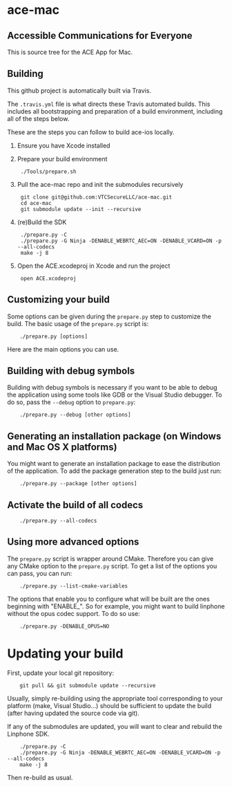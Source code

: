 # ace-mac

## Accessible Communications for Everyone

This is source tree for the ACE App for Mac. 

## Building

This github project is automatically built via Travis.

The `.travis.yml` file is what directs these Travis automated builds. This includes all bootstrapping and preparation of a build environment, including all of the steps below.

These are the steps you can follow to build ace-ios locally.

1. Ensure you have Xcode installed
2. Prepare your build environment

        ./Tools/prepare.sh

3. Pull the ace-mac repo and init the submodules recursively

        git clone git@github.com:VTCSecureLLC/ace-mac.git
        cd ace-mac
        git submodule update --init --recursive

4. (re)Build the SDK

        ./prepare.py -C
        ./prepare.py -G Ninja -DENABLE_WEBRTC_AEC=ON -DENABLE_VCARD=ON -p --all-codecs
        make -j 8

5. Open the ACE.xcodeproj in Xcode and run the project

        open ACE.xcodeproj


## Customizing your build

Some options can be given during the `prepare.py` step to customize the build. The basic usage of the `prepare.py` script is:

        ./prepare.py [options]

Here are the main options you can use.

## Building with debug symbols

Building with debug symbols is necessary if you want to be able to debug the application using some tools like GDB or the Visual Studio debugger. To do so, pass the `--debug` option to `prepare.py`:

        ./prepare.py --debug [other options]

## Generating an installation package (on Windows and Mac OS X platforms)

You might want to generate an installation package to ease the distribution of the application. To add the package generation step to the build just run:

        ./prepare.py --package [other options]

## Activate the build of all codecs

        ./prepare.py --all-codecs

## Using more advanced options

The `prepare.py` script is wrapper around CMake. Therefore you can give any CMake option to the `prepare.py` script.
To get a list of the options you can pass, you can run:

        ./prepare.py --list-cmake-variables

The options that enable you to configure what will be built are the ones beginning with "ENABLE_". So for example, you might want to build linphone without the opus codec support. To do so use:

        ./prepare.py -DENABLE_OPUS=NO

# Updating your build

First, update your local git repository:
    
        git pull && git submodule update --recursive

Usually, simply re-building using the appropriate tool corresponding to your platform (make, Visual Studio...) should be sufficient to update the build (after having updated the source code via git).

If any of the submodules are updated, you will want to clear and rebuild the Linphone SDK.

        ./prepare.py -C
        ./prepare.py -G Ninja -DENABLE_WEBRTC_AEC=ON -DENABLE_VCARD=ON -p --all-codecs
        make -j 8

Then re-build as usual.
